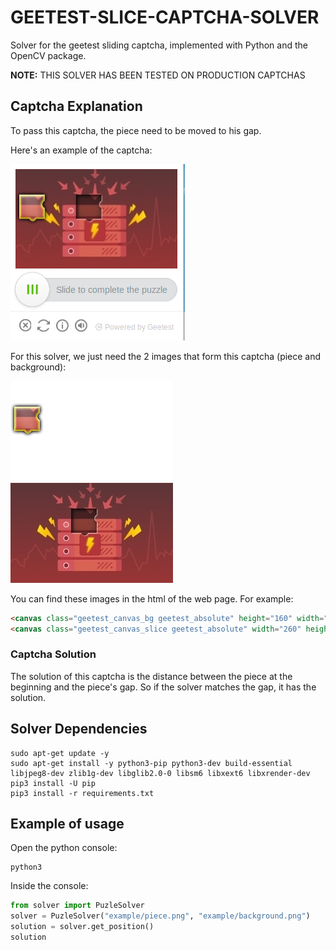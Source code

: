 # GEETEST-SLICE-CAPTCHA-SOLVER

Solver for the geetest sliding captcha, implemented with Python and the OpenCV package.

**NOTE:** THIS SOLVER HAS BEEN TESTED ON PRODUCTION CAPTCHAS

## Captcha Explanation

To pass this captcha, the piece need to be moved to his gap.

Here's an example of the captcha:

![Captcha Example](example/captcha.png)

For this solver, we just need the 2 images that form this captcha (piece and background):

![Piece](example/piece.png)
![Background](example/background.png)

You can find these images in the html of the web page. For example:

```html
<canvas class="geetest_canvas_bg geetest_absolute" height="160" width="260"></canvas>
<canvas class="geetest_canvas_slice geetest_absolute" width="260" height="160"></canvas>
```

### Captcha Solution

The solution of this captcha is the distance between the piece at the beginning and the piece's gap. So if 
the solver matches the gap, it has the solution.

## Solver Dependencies

```
sudo apt-get update -y
sudo apt-get install -y python3-pip python3-dev build-essential libjpeg8-dev zlib1g-dev libglib2.0-0 libsm6 libxext6 libxrender-dev
pip3 install -U pip
pip3 install -r requirements.txt
```

## Example of usage

Open the python console:

```
python3
```

Inside the console:

```python
from solver import PuzleSolver
solver = PuzleSolver("example/piece.png", "example/background.png")
solution = solver.get_position()
solution
```